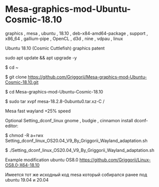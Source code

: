 # Mesa-graphics-mod-Ubuntu-Cosmic-18.10
graphics , mesa , ubuntu , 18.10 , deb-x84-amd64-package , support , x86_64 , gallium-pipe , OpenCL , d3d , nine , vdpau , linux

Ubuntu 18.10 (Cosmic Cuttlefish) graphics patent

sudo apt update && apt upgrade -y

$ cd ~

$ git clone https://github.com/Griggorii/Mesa-graphics-mod-Ubuntu-Cosmic-18.10.git

$ cd Mesa-graphics-mod-Ubuntu-Cosmic-18.10

$ sudo tar xvpf mesa-18.2.8-0ubuntu0.tar.xz-C /

Mesa fast wayland +25% speed

Optional Setting_dconf_linux gnome , budgie , cinnamon install dconf-editor:

$ chmod -R a+rwx Setting_dconf_linux_OS20.04_V9_By_Griggorii_Wayland_adaptation.sh

$ ./Setting_dconf_linux_OS20.04_V9_By_Griggorii_Wayland_adaptation.sh

Example modification ubuntu OS8.0 https://github.com/Griggorii/Linux-OS8.0-X64-18.10

Имеется тот же исходный код mesa который собирался ранее под ubuntu 19.04 и 20.04




